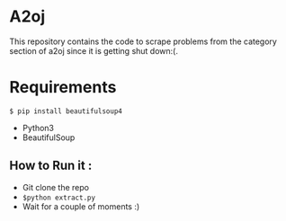 # A2oj
This repository contains the code to scrape problems from the category section of a2oj since it is getting shut down:(.

# Requirements

```
$ pip install beautifulsoup4

```
* Python3
* BeautifulSoup

## How to Run it :

* Git clone the repo
* ```$python extract.py```
* Wait for a couple of moments :)
